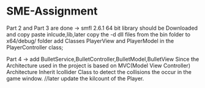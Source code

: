 # SME-Assignment
Part 2 and Part 3 are done -> 
    smfl 2.6.1 64 bit library should be Downloaded and copy paste inlcude,lib,later copy the -d dll files from the bin folder to x64/debug/ folder 
    add Classes PlayerView and PlayerModel in the PlayerController class;

Part 4 -> 
    add BulletService,BulletController,BulletModel,BulletView Since the Architecture used in the project is based on MVC(Model View Controller) Architecture
    Inherit Icollider Class to detect the  collisions the occur in the game window.
    //later update the kilcount of the Player.
    
